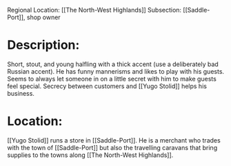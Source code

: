 Regional Location: [[The North-West Highlands]]
Subsection: [[Saddle-Port]], shop owner
# Description:
Short, stout, and young halfling with a thick accent (use a deliberately bad Russian accent). He has funny mannerisms and likes to play with his guests. Seems to always let someone in on a little secret with him to make guests feel special. Secrecy between customers and [[Yugo Stolid]] helps his business. 
# Location:
[[Yugo Stolid]] runs a store in [[Saddle-Port]]. He is a merchant who trades with the town of [[Saddle-Port]] but also the travelling caravans that bring supplies to the towns along [[The North-West Highlands]]. 
